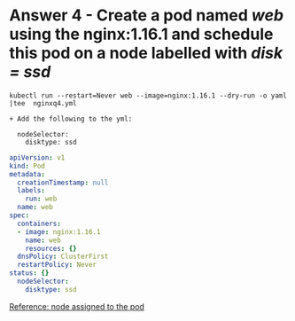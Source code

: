 # Answer 4 - Create a pod named *web* using the nginx:1.16.1 and schedule this pod on a node labelled with *disk = ssd*

```shell
kubectl run --restart=Never web --image=nginx:1.16.1 --dry-run -o yaml |tee  nginxq4.yml

+ Add the following to the yml:

  nodeSelector:
    disktype: ssd
```




```yml
apiVersion: v1
kind: Pod
metadata:
  creationTimestamp: null
  labels:
    run: web
  name: web
spec:
  containers:
  - image: nginx:1.16.1
    name: web
    resources: {}
  dnsPolicy: ClusterFirst
  restartPolicy: Never
status: {}
  nodeSelector:
    disktype: ssd
```

[Reference: node assigned to the pod](https://kubernetes.io/docs/tasks/configure-pod-container/assign-pods-nodes/)